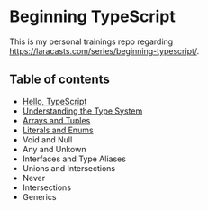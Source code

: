 # Beginning TypeScript

This is my personal trainings repo regarding https://laracasts.com/series/beginning-typescript/.

## Table of contents

- [Hello, TypeScript](/01)
- [Understanding the Type System](/02)
- [Arrays and Tuples](/03)
- [Literals and Enums](/04)
- Void and Null
- Any and Unkown
- Interfaces and Type Aliases
- Unions and Intersections
- Never
- Intersections
- Generics
